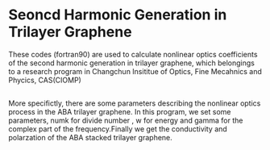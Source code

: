 # Seoncd Harmonic Generation in Trilayer Graphene
These codes (fortran90) are used to calculate nonlinear optics coefficients of the second harmonic generation in trilayer graphene, which belongings to a research program in Changchun Insititue of Optics, Fine Mecahnics and Phycics, CAS(CIOMP)
##
More specifictly, there are some parameters describing the nonlinear optics process in the ABA trilayer graphene.
In this program, we set some parameters, numk for divide number , w for energy and gamma for the complex part of the frequency.Finally we get the conductivity and polarzation of the ABA stacked trilayer graphene.
